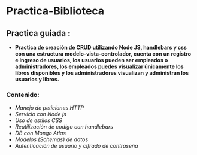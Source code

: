 # Practica-Biblioteca

## Practica guiada : 
- **Practica de creación de CRUD utilizando Node JS, handlebars y css con una estructura modelo-vista-controlador, cuenta con un registro e ingreso de usuarios, los usuarios pueden ser empleados o administradores, los empleados puedes visualizar únicamente los libros disponibles y los administradores visualizan y administran los usuarios y libros.**

### Contenido:
- *Manejo de peticiones HTTP*
- *Servicio con Node js*
- *Uso de estilos CSS*
- *Reutilización de codigo con handlebars*
- *DB con Mongo Atlas*
- *Modelos (Schemas) de datos*
- *Autenticación de usuario y cifrado de contraseña*
